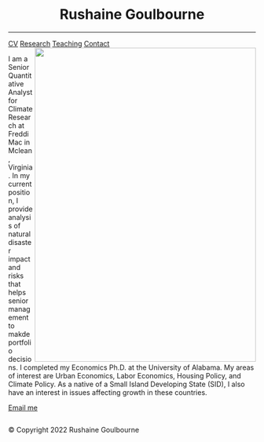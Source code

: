 <head>
<link href="style.css" rel="stylesheet">
</head>

<meta name="viewport" content="width=device-width, initial-scale=1">
<!-- Add icon library -->
<link rel="stylesheet" href="https://cdnjs.cloudflare.com/ajax/libs/font-awesome/4.7.0/css/font-awesome.min.css">


<body>
<div class="content">
 
   
<h1 align = "center"> Rushaine Goulbourne </h1>
<hr>

<div class="topnav">
 <a href="index.html"><i class="fa fa-home"></i></a>
  <div class="topnav-right">
    <a href="CV.html">CV</a>
    <a href="Research.html">Research</a>
    <a href="Teaching.html">Teaching</a>
    <a href="Contact.html">Contact</a>
  </div>
</div>

 <img align="right" src="https://rushainegoulbourne.github.io/Headshot.jpg"  width="450" height="640">

<p>I am a Senior Quantitative Analyst for Climate Research at Freddi Mac in Mclean, Virginia. In my current position, I provide analysis of natural disaster impact and risks that helps senior management to makde portfolio decisions. I completed my Economics Ph.D. at the University of Alabama.
My areas of interest are Urban Economics, Labor Economics, Housing Policy, and Climate Policy. As a native of a Small Island Developing State (SID), I also have an interest in issues affecting growth in these countries. </p>

<p><a href="mailto:goulbourne92@gmail.com">Email me</a></p>
  

 
 <div style="clear:both;"></div>
 
 <div class="footer">
 <p>© Copyright 2022 Rushaine Goulbourne</p>
</div>
</div>
</body>

